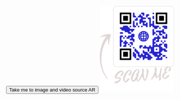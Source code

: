 
 <button type="button" onclick="openTab('')">Take me to image and video source AR</button>
			<script>
				function openTab(url) {
					const link = document.createElement('a');
					link.href = url;
					link.target = '_blank';
					document.body.appendChild(link);
					link.click();
					link.remove();
				}
			</script>
<img src="website/pages/QR_Codes/repo.png" alt="QRCodeForMainPage" width="200"/>




